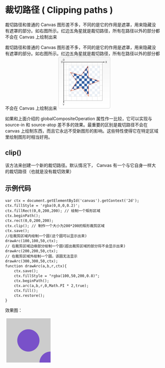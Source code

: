 # 裁切路径 ( Clipping paths )

裁切路径和普通的 Canvas 图形差不多，不同的是它的作用是遮罩，用来隐藏没有遮罩的部分。如右图所示。红边五角星就是裁切路径，所有在路径以外的部分都不会在 Canvas 上绘制出来

裁切路径和普通的 Canvas 图形差不多，不同的是它的作用是遮罩，用来隐藏没有遮罩的部分。如右图所示。红边五角星就是裁切路径，所有在路径以外的部分都不会在 Canvas 上绘制出来 ![clipping paths five star](/images/clipping_five_star.png)

如果和上面介绍的 globalCompositeOperation 属性作一比较，它可以实现与 source-in 和 source-atop 差不多的效果。最重要的区别是裁切路径不会在 canvas 上绘制东西，而且它永远不受新图形的影响。这些特性使得它在特定区域里绘制图形时相当好用。

## clip()

该方法来创建一个新的裁切路径。默认情况下， Canvas 有一个与它自身一样大的裁切路径（也就是没有裁切效果）

## 示例代码

    var ctx = document.getElementById('canvas').getContext('2d');
    ctx.fillStyle = 'rgba(0,0,0,0.2)';
    ctx.fillRect(0,0,200,200); // 绘制一个矩形区域
    ctx.beginPath();
    ctx.rect(0,0,200,200);
    ctx.clip(); // 制作一个大小为200*200的矩形裁剪区域
    ctx.save();
    //在裁剪区域内绘制一个圆(这个圆可以显示出来)
    drawArc(100,100,50,ctx);
    // 在裁剪区域边缘部分绘制一个圆(超出裁剪区域的部分将不会显示出来)
    drawArc(200,200,50,ctx);
    // 在裁剪区域外绘制一个圆，该圆无法显示
    drawArc(300,300,50,ctx);
    function drawArc(a,b,r,ctx){
        ctx.save();
        ctx.fillStyle = "rgba(100,50,200,0.8)";
        ctx.beginPath();
        ctx.arc(a,b,r,0,Math.PI * 2,true);
        ctx.fill();
        ctx.restore();
    }
    
效果图：

![clipping paths demo](/images/clipping_demo.png)